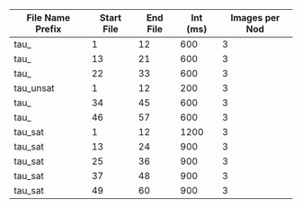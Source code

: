 File Name Prefix | Start File | End File | Int (ms) | Images per Nod
---|---|---|---|---
tau\_ |	1 |	12 | 600 | 3
tau\_ | 13 | 21 | 600 | 3
tau\_ | 22 | 33 | 600 | 3
tau\_unsat | 1 | 12 | 200 | 3
tau\_ | 34 | 45 | 600 | 3
tau\_ | 46 | 57 | 600 | 3
tau\_sat | 1 | 12 | 1200 | 3
tau\_sat | 13 | 24 | 900 | 3
tau\_sat | 25 | 36 | 900 | 3
tau\_sat | 37 | 48 | 900 | 3
tau\_sat | 49 | 60 | 900 | 3
